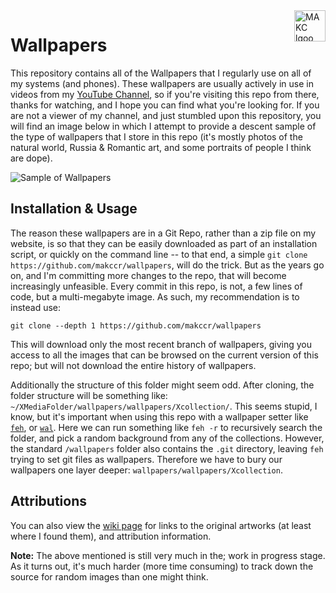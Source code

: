 <a href="https://makc.co">
    <img src="https://makccr.github.io/images/github-header.svg" alt="MAKC lgoo" title="MAKC" align="right" height="50" />
</a>

# Wallpapers
This repository contains all of the Wallpapers that I regularly use on all of my systems (and phones). These wallpapers are usually actively in use in videos from my [YouTube Channel](https://www.youtube.com/user/mackenziegcriswell), so if you're visiting this repo from there, thanks for watching, and I hope you can find what you're looking for. If you are not a viewer of my channel, and just stumbled upon this repository, you will find an image below in which I attempt to provide a descent sample of the type of wallpapers that I store in this repo (it's mostly photos of the natural world, Russia & Romantic art, and some portraits of people I think are dope).

![Sample of Wallpapers](https://raw.githubusercontent.com/makccr/wallpapers/master/thumb.jpg)

## Installation & Usage
The reason these wallpapers are in a Git Repo, rather than a zip file on my website, is so that they can be easily downloaded as part of an installation script, or quickly on the command line -- to that end, a simple ``git clone https://github.com/makccr/wallpapers``, will do the trick. But as the years go on, and I'm committing more changes to the repo, that will become increasingly unfeasible. Every commit in this repo, is not, a few lines of code, but a multi-megabyte image. As such, my recommendation is to instead use: 

```
git clone --depth 1 https://github.com/makccr/wallpapers
```

This will download only the most recent branch of wallpapers, giving you access to all the images that can be browsed on the current version of this repo; but will not download the entire history of wallpapers. 

Additionally the structure of this folder might seem odd. After cloning, the folder structure will be something like: ``~/XMediaFolder/wallpapers/wallpapers/Xcollection/``. This seems stupid, I know, but it's important when using this repo with a wallpaper setter like [``feh``](https://www.bristolwatch.com/debian/feh.htm), or [``wal``](https://github.com/dylanaraps/pywal). Here we can run something like ``feh -r`` to recursively search the folder, and pick a random background from any of the collections. However, the standard ``/wallpapers`` folder also contains the ``.git`` directory, leaving ``feh`` trying to set git files as wallpapers. Therefore we have to bury our wallpapers one layer deeper: ``wallpapers/wallpapers/Xcollection``.

## Attributions
You can also view the [wiki page](https://github.com/makccr/wallpapers/wiki/Attributions) for links to the original artworks (at least where I found them), and attribution information. 

**Note:** The above mentioned is still very much in the; work in progress stage. As it turns out, it's much harder (more time consuming) to track down the source for random images than one might think.